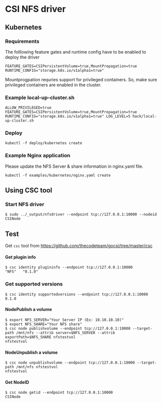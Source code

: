 # CSI NFS driver


## Kubernetes
### Requirements

The folllowing feature gates and runtime config have to be enabled to deploy the driver

```
FEATURE_GATES=CSIPersistentVolume=true,MountPropagation=true
RUNTIME_CONFIG="storage.k8s.io/v1alpha1=true"
```

Mountprogpation requries support for privileged containers. So, make sure privileged containers are enabled in the cluster.

### Example local-up-cluster.sh

```ALLOW_PRIVILEGED=true FEATURE_GATES=CSIPersistentVolume=true,MountPropagation=true RUNTIME_CONFIG="storage.k8s.io/v1alpha1=true" LOG_LEVEL=5 hack/local-up-cluster.sh```

### Deploy

```kubectl -f deploy/kubernetes create```

### Example Nginx application
Please update the NFS Server & share information in nginx.yaml file.

```kubectl -f examples/kubernetes/nginx.yaml create```

## Using CSC tool

### Start NFS driver
```
$ sudo ../_output/nfsdriver --endpoint tcp://127.0.0.1:10000 --nodeid CSINode
```

## Test
Get ```csc``` tool from https://github.com/thecodeteam/gocsi/tree/master/csc

#### Get plugin info
```
$ csc identity plugininfo --endpoint tcp://127.0.0.1:10000
"NFS"	"0.1.0"
```

### Get supported versions
```
$ csc identity supportedversions --endpoint tcp://127.0.0.1:10000
0.1.0
```

#### NodePublish a volume
```
$ export NFS_SERVER="Your Server IP (Ex: 10.10.10.10)"
$ export NFS_SHARE="Your NFS share"
$ csc node publishvolume --endpoint tcp://127.0.0.1:10000 --target-path /mnt/nfs --attrib server=$NFS_SERVER --attrib exportPath=$NFS_SHARE nfstestvol
nfstestvol
```

#### NodeUnpublish a volume
```
$ csc node unpublishvolume --endpoint tcp://127.0.0.1:10000 --target-path /mnt/nfs nfstestvol
nfstestvol
```

#### Get NodeID
```
$ csc node getid --endpoint tcp://127.0.0.1:10000
CSINode
```

